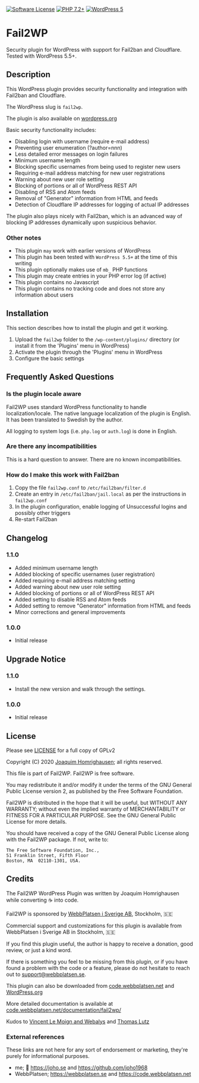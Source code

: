 [![Software License](https://img.shields.io/badge/License-GPL%20v2-green.svg?style=flat-square)](LICENSE) [![PHP 7.2\+](https://img.shields.io/badge/PHP-7.2-blue?style=flat-square)](https://php.net) [![WordPress 5](https://img.shields.io/badge/WordPress-5.7-orange?style=flat-square)](https://wordpress.org)

# Fail2WP

Security plugin for WordPress with support for Fail2ban and Cloudflare. Tested with WordPress 5.5+.

## Description

This WordPress plugin provides security functionality and integration with Fail2ban and Cloudflare.

The WordPress slug is `fail2wp`.

The plugin is also available on [wordpress.org](https://wordpress.org/plugins/fail2wp/)

Basic security functionality includes:

* Disabling login with username (require e-mail address)
* Preventing user enumeration (?author=nnn)
* Less detailed error messages on login failures
* Minimum username length
* Blocking specific usernames from being used to register new users
* Requiring e-mail address matching for new user registrations
* Warning about new user role setting
* Blocking of portions or all of WordPress REST API
* Disabling of RSS and Atom feeds
* Removal of "Generator" information from HTML and feeds
* Detection of Cloudflare IP addresses for logging of actual IP addresses

The plugin also plays nicely with Fail2ban, which is an advanced way of blocking IP addresses dynamically upon suspicious behavior.

### Other notes

* This plugin `may` work with earlier versions of WordPress
* This plugin has been tested with `WordPress 5.5+` at the time of this writing
* This plugin optionally makes use of `mb_` PHP functions
* This plugin may create entries in your PHP error log (if active)
* This plugin contains no Javascript
* This plugin contains no tracking code and does not store any information about users

## Installation

This section describes how to install the plugin and get it working.

1. Upload the `fail2wp` folder to the `/wp-content/plugins/` directory (or install it from the 'Plugins' menu in WordPress)
2. Activate the plugin through the 'Plugins' menu in WordPress
3. Configure the basic settings

## Frequently Asked Questions

### Is the plugin locale aware

Fail2WP uses standard WordPress functionality to handle localization/locale. The native language localization of the plugin is English. It has been translated to Swedish by the author.

All logging to system logs (i.e. `php.log` or `auth.log`) is done in English.

### Are there any incompatibilities

This is a hard question to answer. There are no known incompatibilities.

### How do I make this work with Fail2ban

1. Copy the file `fail2wp.conf` to `/etc/fail2ban/filter.d`
2. Create an entry in `/etc/fail2ban/jail.local` as per the instructions in `fail2wp.conf`
3. In the plugin configuration, enable logging of Unsuccessful logins and possibly other triggers
4. Re-start Fail2ban

## Changelog

### 1.1.0
* Added minimum username length
* Added blocking of specific usernames (user registration)
* Added requiring e-mail address matching setting
* Added warning about new user role setting
* Added blocking of portions or all of WordPress REST API
* Added setting to disable RSS and Atom feeds
* Added setting to remove "Generator" information from HTML and feeds
* Minor corrections and general improvements

### 1.0.0
* Initial release

## Upgrade Notice

### 1.1.0
* Install the new version and walk through the settings.

### 1.0.0
* Initial release

## License

Please see [LICENSE](LICENSE) for a full copy of GPLv2

Copyright (C) 2020 [Joaquim Homrighausen](https://github.com/joho1968); all rights reserved.

This file is part of Fail2WP. Fail2WP is free software.

You may redistribute it and/or modify it under the terms of the GNU General Public License version 2, as published by the Free Software Foundation.

Fail2WP is distributed in the hope that it will be useful, but WITHOUT ANY WARRANTY; without even the implied warranty of MERCHANTABILITY or FITNESS FOR A PARTICULAR PURPOSE. See the GNU General Public License for more details.

You should have received a copy of the GNU General Public License along with the Fail2WP package. If not, write to:

```
The Free Software Foundation, Inc.,
51 Franklin Street, Fifth Floor
Boston, MA  02110-1301, USA.
```

## Credits

The Fail2WP WordPress Plugin was written by Joaquim Homrighausen while converting :coffee: into code.

Fail2WP is sponsored by [WebbPlatsen i Sverige AB](https://webbplatsen.se), Stockholm, :sweden:

Commercial support and customizations for this plugin is available from WebbPlatsen i Sverige AB in Stockholm, :sweden:

If you find this plugin useful, the author is happy to receive a donation, good review, or just a kind word.

If there is something you feel to be missing from this plugin, or if you have found a problem with the code or a feature, please do not hesitate to reach out to support@webbplatsen.se.

This plugin can also be downloaded from [code.webbplatsen.net](https://code.webbplatsen.net/wordpress/fail2wp/) and [WordPress.org](https://wordpress.org/plugins/fail2wp/)

More detailed documentation is available at [code.webbplatsen.net/documentation/fail2wp/](https://code.webbplatsen.net/documentation/fail2wp/)

Kudos to [Vincent Le Moign and Webalys](https://webalys.com) and [Thomas Lutz](https://github.com/tholu)

### External references

These links are not here for any sort of endorsement or marketing, they're purely for informational purposes.

* me; :monkey: https://joho.se and https://github.com/joho1968
* WebbPlatsen; https://webbplatsen.se and https://code.webbplatsen.net
